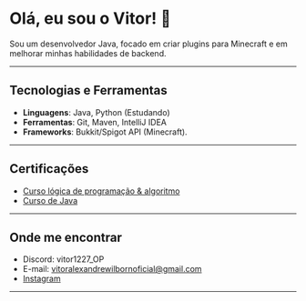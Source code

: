 # Olá, eu sou o Vitor! 👋

Sou um desenvolvedor Java, focado em criar plugins para Minecraft e em melhorar minhas habilidades de backend.

---

## Tecnologias e Ferramentas
- **Linguagens**: Java, Python (Estudando)
- **Ferramentas**: Git, Maven, IntelliJ IDEA
- **Frameworks**: Bukkit/Spigot API (Minecraft).

---

## Certificações
- [Curso lógica de programação & algoritmo](https://www.udemy.com/course/java-curso-logica-de-programacao)
- [Curso de Java](https://www.udemy.com/course/java-curso-completo/?couponCode=ST8MT101424)

---

## Onde me encontrar
- Discord: vitor1227_OP
- E-mail: vitoralexandrewilbornoficial@gmail.com
- [Instagram](https://www.instagram.com/vitoralexandrewilborn)

---
